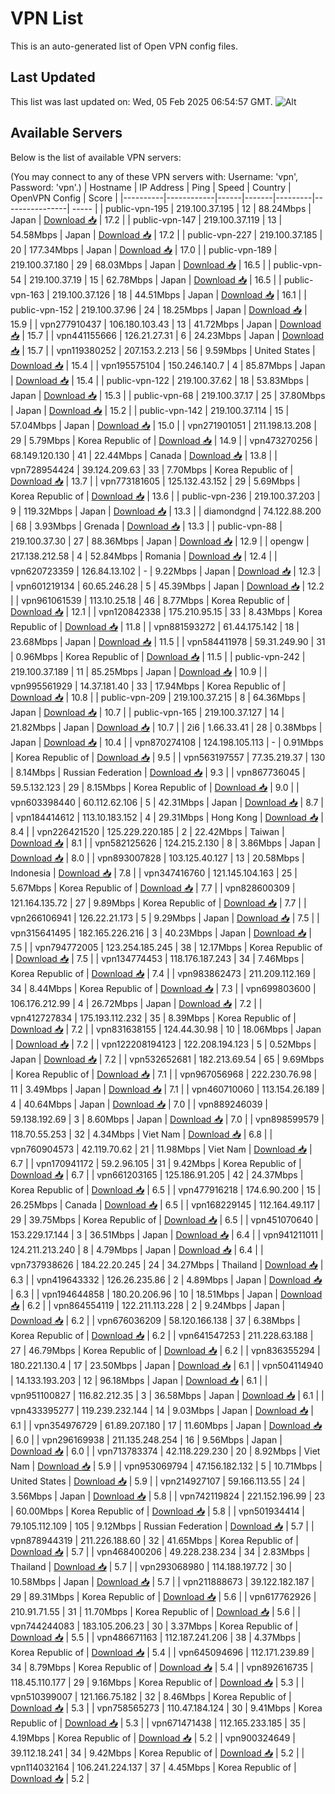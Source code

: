 # VPN List

This is an auto-generated list of Open VPN config files.

## Last Updated

This list was last updated on: Wed, 05 Feb 2025 06:54:57 GMT.
![Alt](https://repobeats.axiom.co/api/embed/186b98318ef1479477931607c1ad7d823f12451f.svg "Repobeats analytics image")

## Available Servers

Below is the list of available VPN servers:

(You may connect to any of these VPN servers with: Username: 'vpn', Password: 'vpn'.)
| Hostname | IP Address | Ping | Speed | Country | OpenVPN Config | Score |
|----------|------------|------|-------|---------|----------------| ----- |
| public-vpn-195 | 219.100.37.195 | 12 | 88.24Mbps | Japan | [Download 📥](./configs/server_0_JP.ovpn) | 17.2 |
| public-vpn-147 | 219.100.37.119 | 13 | 54.58Mbps | Japan | [Download 📥](./configs/server_1_JP.ovpn) | 17.2 |
| public-vpn-227 | 219.100.37.185 | 20 | 177.34Mbps | Japan | [Download 📥](./configs/server_2_JP.ovpn) | 17.0 |
| public-vpn-189 | 219.100.37.180 | 29 | 68.03Mbps | Japan | [Download 📥](./configs/server_3_JP.ovpn) | 16.5 |
| public-vpn-54 | 219.100.37.19 | 15 | 62.78Mbps | Japan | [Download 📥](./configs/server_4_JP.ovpn) | 16.5 |
| public-vpn-163 | 219.100.37.126 | 18 | 44.51Mbps | Japan | [Download 📥](./configs/server_5_JP.ovpn) | 16.1 |
| public-vpn-152 | 219.100.37.96 | 24 | 18.25Mbps | Japan | [Download 📥](./configs/server_6_JP.ovpn) | 15.9 |
| vpn277910437 | 106.180.103.43 | 13 | 41.72Mbps | Japan | [Download 📥](./configs/server_7_JP.ovpn) | 15.7 |
| vpn441155666 | 126.21.27.31 | 6 | 24.23Mbps | Japan | [Download 📥](./configs/server_8_JP.ovpn) | 15.7 |
| vpn119380252 | 207.153.2.213 | 56 | 9.59Mbps | United States | [Download 📥](./configs/server_9_US.ovpn) | 15.4 |
| vpn195575104 | 150.246.140.7 | 4 | 85.87Mbps | Japan | [Download 📥](./configs/server_10_JP.ovpn) | 15.4 |
| public-vpn-122 | 219.100.37.62 | 18 | 53.83Mbps | Japan | [Download 📥](./configs/server_11_JP.ovpn) | 15.3 |
| public-vpn-68 | 219.100.37.17 | 25 | 37.80Mbps | Japan | [Download 📥](./configs/server_12_JP.ovpn) | 15.2 |
| public-vpn-142 | 219.100.37.114 | 15 | 57.04Mbps | Japan | [Download 📥](./configs/server_13_JP.ovpn) | 15.0 |
| vpn271901051 | 211.198.13.208 | 29 | 5.79Mbps | Korea Republic of | [Download 📥](./configs/server_14_KR.ovpn) | 14.9 |
| vpn473270256 | 68.149.120.130 | 41 | 22.44Mbps | Canada | [Download 📥](./configs/server_15_CA.ovpn) | 13.8 |
| vpn728954424 | 39.124.209.63 | 33 | 7.70Mbps | Korea Republic of | [Download 📥](./configs/server_16_KR.ovpn) | 13.7 |
| vpn773181605 | 125.132.43.152 | 29 | 5.69Mbps | Korea Republic of | [Download 📥](./configs/server_17_KR.ovpn) | 13.6 |
| public-vpn-236 | 219.100.37.203 | 9 | 119.32Mbps | Japan | [Download 📥](./configs/server_18_JP.ovpn) | 13.3 |
| diamondgnd | 74.122.88.200 | 68 | 3.93Mbps | Grenada | [Download 📥](./configs/server_19_GD.ovpn) | 13.3 |
| public-vpn-88 | 219.100.37.30 | 27 | 88.36Mbps | Japan | [Download 📥](./configs/server_20_JP.ovpn) | 12.9 |
| opengw | 217.138.212.58 | 4 | 52.84Mbps | Romania | [Download 📥](./configs/server_21_RO.ovpn) | 12.4 |
| vpn620723359 | 126.84.13.102 | - | 9.22Mbps | Japan | [Download 📥](./configs/server_22_JP.ovpn) | 12.3 |
| vpn601219134 | 60.65.246.28 | 5 | 45.39Mbps | Japan | [Download 📥](./configs/server_23_JP.ovpn) | 12.2 |
| vpn961061539 | 113.10.25.18 | 46 | 8.77Mbps | Korea Republic of | [Download 📥](./configs/server_24_KR.ovpn) | 12.1 |
| vpn120842338 | 175.210.95.15 | 33 | 8.43Mbps | Korea Republic of | [Download 📥](./configs/server_25_KR.ovpn) | 11.8 |
| vpn881593272 | 61.44.175.142 | 18 | 23.68Mbps | Japan | [Download 📥](./configs/server_26_JP.ovpn) | 11.5 |
| vpn584411978 | 59.31.249.90 | 31 | 0.96Mbps | Korea Republic of | [Download 📥](./configs/server_27_KR.ovpn) | 11.5 |
| public-vpn-242 | 219.100.37.189 | 11 | 85.25Mbps | Japan | [Download 📥](./configs/server_28_JP.ovpn) | 10.9 |
| vpn995561929 | 14.37.181.40 | 33 | 17.94Mbps | Korea Republic of | [Download 📥](./configs/server_29_KR.ovpn) | 10.8 |
| public-vpn-209 | 219.100.37.215 | 8 | 64.36Mbps | Japan | [Download 📥](./configs/server_30_JP.ovpn) | 10.7 |
| public-vpn-165 | 219.100.37.127 | 14 | 21.82Mbps | Japan | [Download 📥](./configs/server_31_JP.ovpn) | 10.7 |
| 2i6 | 1.66.33.41 | 28 | 0.38Mbps | Japan | [Download 📥](./configs/server_32_JP.ovpn) | 10.4 |
| vpn870274108 | 124.198.105.113 | - | 0.91Mbps | Korea Republic of | [Download 📥](./configs/server_33_KR.ovpn) | 9.5 |
| vpn563197557 | 77.35.219.37 | 130 | 8.14Mbps | Russian Federation | [Download 📥](./configs/server_34_RU.ovpn) | 9.3 |
| vpn867736045 | 59.5.132.123 | 29 | 8.15Mbps | Korea Republic of | [Download 📥](./configs/server_35_KR.ovpn) | 9.0 |
| vpn603398440 | 60.112.62.106 | 5 | 42.31Mbps | Japan | [Download 📥](./configs/server_36_JP.ovpn) | 8.7 |
| vpn184414612 | 113.10.183.152 | 4 | 29.31Mbps | Hong Kong | [Download 📥](./configs/server_37_HK.ovpn) | 8.4 |
| vpn226421520 | 125.229.220.185 | 2 | 22.42Mbps | Taiwan | [Download 📥](./configs/server_38_TW.ovpn) | 8.1 |
| vpn582125626 | 124.215.2.130 | 8 | 3.86Mbps | Japan | [Download 📥](./configs/server_39_JP.ovpn) | 8.0 |
| vpn893007828 | 103.125.40.127 | 13 | 20.58Mbps | Indonesia | [Download 📥](./configs/server_40_ID.ovpn) | 7.8 |
| vpn347416760 | 121.145.104.163 | 25 | 5.67Mbps | Korea Republic of | [Download 📥](./configs/server_41_KR.ovpn) | 7.7 |
| vpn828600309 | 121.164.135.72 | 27 | 9.89Mbps | Korea Republic of | [Download 📥](./configs/server_42_KR.ovpn) | 7.7 |
| vpn266106941 | 126.22.21.173 | 5 | 9.29Mbps | Japan | [Download 📥](./configs/server_43_JP.ovpn) | 7.5 |
| vpn315641495 | 182.165.226.216 | 3 | 40.23Mbps | Japan | [Download 📥](./configs/server_44_JP.ovpn) | 7.5 |
| vpn794772005 | 123.254.185.245 | 38 | 12.17Mbps | Korea Republic of | [Download 📥](./configs/server_45_KR.ovpn) | 7.5 |
| vpn134774453 | 118.176.187.243 | 34 | 7.46Mbps | Korea Republic of | [Download 📥](./configs/server_46_KR.ovpn) | 7.4 |
| vpn983862473 | 211.209.112.169 | 34 | 8.44Mbps | Korea Republic of | [Download 📥](./configs/server_47_KR.ovpn) | 7.3 |
| vpn699803600 | 106.176.212.99 | 4 | 26.72Mbps | Japan | [Download 📥](./configs/server_48_JP.ovpn) | 7.2 |
| vpn412727834 | 175.193.112.232 | 35 | 8.39Mbps | Korea Republic of | [Download 📥](./configs/server_49_KR.ovpn) | 7.2 |
| vpn831638155 | 124.44.30.98 | 10 | 18.06Mbps | Japan | [Download 📥](./configs/server_50_JP.ovpn) | 7.2 |
| vpn122208194123 | 122.208.194.123 | 5 | 0.52Mbps | Japan | [Download 📥](./configs/server_51_JP.ovpn) | 7.2 |
| vpn532652681 | 182.213.69.54 | 65 | 9.69Mbps | Korea Republic of | [Download 📥](./configs/server_52_KR.ovpn) | 7.1 |
| vpn967056968 | 222.230.76.98 | 11 | 3.49Mbps | Japan | [Download 📥](./configs/server_53_JP.ovpn) | 7.1 |
| vpn460710060 | 113.154.26.189 | 4 | 40.64Mbps | Japan | [Download 📥](./configs/server_54_JP.ovpn) | 7.0 |
| vpn889246039 | 59.138.192.69 | 3 | 8.60Mbps | Japan | [Download 📥](./configs/server_55_JP.ovpn) | 7.0 |
| vpn898599579 | 118.70.55.253 | 32 | 4.34Mbps | Viet Nam | [Download 📥](./configs/server_56_VN.ovpn) | 6.8 |
| vpn760904573 | 42.119.70.62 | 21 | 11.98Mbps | Viet Nam | [Download 📥](./configs/server_57_VN.ovpn) | 6.7 |
| vpn170941172 | 59.2.96.105 | 31 | 9.42Mbps | Korea Republic of | [Download 📥](./configs/server_58_KR.ovpn) | 6.7 |
| vpn661203165 | 125.186.91.205 | 42 | 24.37Mbps | Korea Republic of | [Download 📥](./configs/server_59_KR.ovpn) | 6.5 |
| vpn477916218 | 174.6.90.200 | 15 | 26.25Mbps | Canada | [Download 📥](./configs/server_60_CA.ovpn) | 6.5 |
| vpn168229145 | 112.164.49.117 | 29 | 39.75Mbps | Korea Republic of | [Download 📥](./configs/server_61_KR.ovpn) | 6.5 |
| vpn451070640 | 153.229.17.144 | 3 | 36.51Mbps | Japan | [Download 📥](./configs/server_62_JP.ovpn) | 6.4 |
| vpn941211011 | 124.211.213.240 | 8 | 4.79Mbps | Japan | [Download 📥](./configs/server_63_JP.ovpn) | 6.4 |
| vpn737938626 | 184.22.20.245 | 24 | 34.27Mbps | Thailand | [Download 📥](./configs/server_64_TH.ovpn) | 6.3 |
| vpn419643332 | 126.26.235.86 | 2 | 4.89Mbps | Japan | [Download 📥](./configs/server_65_JP.ovpn) | 6.3 |
| vpn194644858 | 180.20.206.96 | 10 | 18.51Mbps | Japan | [Download 📥](./configs/server_66_JP.ovpn) | 6.2 |
| vpn864554119 | 122.211.113.228 | 2 | 9.24Mbps | Japan | [Download 📥](./configs/server_67_JP.ovpn) | 6.2 |
| vpn676036209 | 58.120.166.138 | 37 | 6.38Mbps | Korea Republic of | [Download 📥](./configs/server_68_KR.ovpn) | 6.2 |
| vpn641547253 | 211.228.63.188 | 27 | 46.79Mbps | Korea Republic of | [Download 📥](./configs/server_69_KR.ovpn) | 6.2 |
| vpn836355294 | 180.221.130.4 | 17 | 23.50Mbps | Japan | [Download 📥](./configs/server_70_JP.ovpn) | 6.1 |
| vpn504114940 | 14.133.193.203 | 12 | 96.18Mbps | Japan | [Download 📥](./configs/server_71_JP.ovpn) | 6.1 |
| vpn951100827 | 116.82.212.35 | 3 | 36.58Mbps | Japan | [Download 📥](./configs/server_72_JP.ovpn) | 6.1 |
| vpn433395277 | 119.239.232.144 | 14 | 9.03Mbps | Japan | [Download 📥](./configs/server_73_JP.ovpn) | 6.1 |
| vpn354976729 | 61.89.207.180 | 17 | 11.60Mbps | Japan | [Download 📥](./configs/server_74_JP.ovpn) | 6.0 |
| vpn296169938 | 211.135.248.254 | 16 | 9.56Mbps | Japan | [Download 📥](./configs/server_75_JP.ovpn) | 6.0 |
| vpn713783374 | 42.118.229.230 | 20 | 8.92Mbps | Viet Nam | [Download 📥](./configs/server_76_VN.ovpn) | 5.9 |
| vpn953069794 | 47.156.182.132 | 5 | 10.71Mbps | United States | [Download 📥](./configs/server_77_US.ovpn) | 5.9 |
| vpn214927107 | 59.166.113.55 | 24 | 3.56Mbps | Japan | [Download 📥](./configs/server_78_JP.ovpn) | 5.8 |
| vpn742119824 | 221.152.196.99 | 23 | 60.00Mbps | Korea Republic of | [Download 📥](./configs/server_79_KR.ovpn) | 5.8 |
| vpn501934414 | 79.105.112.109 | 105 | 9.12Mbps | Russian Federation | [Download 📥](./configs/server_80_RU.ovpn) | 5.7 |
| vpn878944319 | 211.226.188.60 | 32 | 41.65Mbps | Korea Republic of | [Download 📥](./configs/server_81_KR.ovpn) | 5.7 |
| vpn468400206 | 49.228.238.234 | 34 | 2.83Mbps | Thailand | [Download 📥](./configs/server_82_TH.ovpn) | 5.7 |
| vpn293068980 | 114.188.197.72 | 30 | 10.58Mbps | Japan | [Download 📥](./configs/server_83_JP.ovpn) | 5.7 |
| vpn211888673 | 39.122.182.187 | 29 | 89.31Mbps | Korea Republic of | [Download 📥](./configs/server_84_KR.ovpn) | 5.6 |
| vpn617762926 | 210.91.71.55 | 31 | 11.70Mbps | Korea Republic of | [Download 📥](./configs/server_85_KR.ovpn) | 5.6 |
| vpn744244083 | 183.105.206.23 | 30 | 3.37Mbps | Korea Republic of | [Download 📥](./configs/server_86_KR.ovpn) | 5.5 |
| vpn486671163 | 112.187.241.206 | 38 | 4.37Mbps | Korea Republic of | [Download 📥](./configs/server_87_KR.ovpn) | 5.4 |
| vpn645094696 | 112.171.239.89 | 34 | 8.79Mbps | Korea Republic of | [Download 📥](./configs/server_88_KR.ovpn) | 5.4 |
| vpn892616735 | 118.45.110.177 | 29 | 9.16Mbps | Korea Republic of | [Download 📥](./configs/server_89_KR.ovpn) | 5.3 |
| vpn510399007 | 121.166.75.182 | 32 | 8.46Mbps | Korea Republic of | [Download 📥](./configs/server_90_KR.ovpn) | 5.3 |
| vpn758565273 | 110.47.184.124 | 30 | 9.41Mbps | Korea Republic of | [Download 📥](./configs/server_91_KR.ovpn) | 5.3 |
| vpn671471438 | 112.165.233.185 | 35 | 4.19Mbps | Korea Republic of | [Download 📥](./configs/server_92_KR.ovpn) | 5.2 |
| vpn900324649 | 39.112.18.241 | 34 | 9.42Mbps | Korea Republic of | [Download 📥](./configs/server_93_KR.ovpn) | 5.2 |
| vpn114032164 | 106.241.224.137 | 37 | 4.45Mbps | Korea Republic of | [Download 📥](./configs/server_94_KR.ovpn) | 5.2 |

